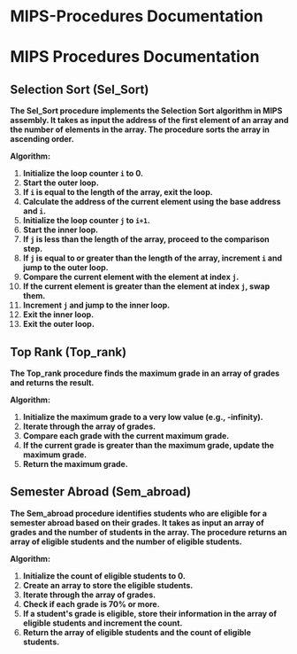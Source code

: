# MIPS-Procedures Documentation

# **MIPS Procedures Documentation**

## **Selection Sort (Sel_Sort)**

**The Sel_Sort procedure implements the Selection Sort algorithm in MIPS assembly. It takes as input the address of the first element of an array and the number of elements in the array. The procedure sorts the array in ascending order.**

**Algorithm:**

1. **Initialize the loop counter `i` to 0.**
2. **Start the outer loop.**
3. **If `i` is equal to the length of the array, exit the loop.**
4. **Calculate the address of the current element using the base address and `i`.**
5. **Initialize the loop counter `j` to `i+1`.**
6. **Start the inner loop.**
7. **If `j` is less than the length of the array, proceed to the comparison step.**
8. **If `j` is equal to or greater than the length of the array, increment `i` and jump to the outer loop.**
9. **Compare the current element with the element at index `j`.**
10. **If the current element is greater than the element at index `j`, swap them.**
11. **Increment `j` and jump to the inner loop.**
12. **Exit the inner loop.**
13. **Exit the outer loop.**

## **Top Rank (Top_rank)**

**The Top_rank procedure finds the maximum grade in an array of grades and returns the result.**

**Algorithm:**

1. **Initialize the maximum grade to a very low value (e.g., -infinity).**
2. **Iterate through the array of grades.**
3. **Compare each grade with the current maximum grade.**
4. **If the current grade is greater than the maximum grade, update the maximum grade.**
5. **Return the maximum grade.**

## **Semester Abroad (Sem_abroad)**

**The Sem_abroad procedure identifies students who are eligible for a semester abroad based on their grades. It takes as input an array of grades and the number of students in the array. The procedure returns an array of eligible students and the number of eligible students.**

**Algorithm:**

1. **Initialize the count of eligible students to 0.**
2. **Create an array to store the eligible students.**
3. **Iterate through the array of grades.**
4. **Check if each grade is 70% or more.**
5. **If a student's grade is eligible, store their information in the array of eligible students and increment the count.**
6. **Return the array of eligible students and the count of eligible students.**
